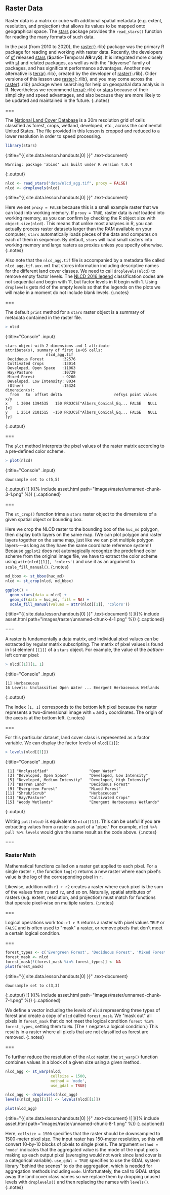 ---
---

## Raster Data

Raster data is a matrix or cube with additional spatial metadata (e.g. extent,
resolution, and projection) that allows its values to be mapped onto geographical
space. The [stars][stars] package provides the `read_stars()` function
for reading the many formats of such data.

In the past (from 2010 to 2020), the [raster](){:.rlib} package was the primary R package 
for reading and working with raster data. Recently, the developers of [sf][sf]
released [stars][stars] (**S**patio-**T**emporal **AR**ray**S**). It is integrated
more closely with [sf][sf] and related packages, as well as with the "tidyverse"
family of packages, and has significant performance advantages. Another new alternative
is [terra](){:.rlib}, created by the developer of [raster](){:.rlib}. Older versions of this lesson
use [raster](){:.rlib}, and you may come across the [raster](){:.rlib} package when searching for help on
geospatial data analysis in R. Nevertheless we recommend [terra](){:.rlib} or [stars][stars] 
because of their simplicity and speed advantages, and also because they are more likely 
to be updated and maintained in the future.
{:.notes}

===

The [National Land Cover Database](http://www.mrlc.gov) is a 30m resolution grid
of cells classified as forest, crops, wetland, developed, etc., across the continental
United States.
The file provided in this lesson is cropped and reduced to a lower resolution in
order to speed processing.



~~~r
library(stars)
~~~
{:title="{{ site.data.lesson.handouts[0] }}" .text-document}


~~~
Warning: package 'abind' was built under R version 4.0.4
~~~
{:.output}


~~~r
nlcd <- read_stars("data/nlcd_agg.tif", proxy = FALSE)
nlcd <- droplevels(nlcd)
~~~
{:title="{{ site.data.lesson.handouts[0] }}" .text-document}


Here we set `proxy = FALSE` because this is a small example raster that we can
load into working memory. 
If `proxy = TRUE`, raster data is *not* loaded into working memory, as you can confirm
by checking the R object size with `object.size(nlcd)`. This means that unlike
most analyses in R, you can actually process raster datasets larger than the RAM
available on your computer; `stars` automatically loads pieces of the
data and computes on each of them in sequence. By default, `stars` will load small
rasters into working memory and large rasters as proxies unless you specify otherwise.
{:.notes}

Also note that the `nlcd_agg.tif` file is accompanied by a metadata file called
`nlcd_agg.tif.aux.xml` that stores information including descriptive names for the different
land cover classes.
We need to call `droplevels(nlcd)` to remove empty factor levels. The 
[NLCD 2016 legend](https://www.mrlc.gov/data/legends/national-land-cover-database-2016-nlcd2016-legend)
classification codes are not sequential and begin with 11, but factor levels in R begin with 1. 
Using `droplevels` gets rid of the empty levels so that the legends on the plots 
we will make in a moment do not include blank levels. 
{:.notes}

===

The default `print` method for a `stars` raster object is a summary of metadata contained
in the raster file.



~~~r
> nlcd
~~~
{:title="Console" .input}


~~~
stars object with 2 dimensions and 1 attribute
attribute(s), summary of first 1e+05 cells:
                  nlcd_agg.tif   
 Deciduous Forest        :32576  
 Cultivated Crops        :13014  
 Developed, Open Space   :11063  
 Hay/Pasture             :10729  
 Mixed Forest            : 9260  
 Developed, Low Intensity: 8034  
 (Other)                 :15324  
dimension(s):
  from   to  offset delta                       refsys point values x/y
x    1 3004 1394535   150 PROJCS["Albers_Conical_Eq... FALSE   NULL [x]
y    1 2514 2101515  -150 PROJCS["Albers_Conical_Eq... FALSE   NULL [y]
~~~
{:.output}


===

The `plot` method interprets the pixel values of the raster matrix according to a
pre-defined color scheme.



~~~r
> plot(nlcd)
~~~
{:title="Console" .input}


~~~
downsample set to c(5,5)
~~~
{:.output}
![ ]({% include asset.html path="images/raster/unnamed-chunk-3-1.png" %})
{:.captioned}

===

The `st_crop()` function trims a `stars` raster object to the dimensions of a given
spatial object or bounding box.

Here we crop the NLCD raster
to the bounding box of the `huc_md` polygon, then display both layers on the same map.
(We can plot polygon and raster layers together on the same map, just like we can plot
multiple polygon layers---as long as they have the same coordinate reference system!) 
Because `ggplot2` does not automagically recognize the predefined color scheme from the 
original image file, we have to extract the color scheme using
`attr(nlcd[[1]], 'colors')` and use it as an argument to `scale_fill_manual()`.
{:.notes}



~~~r
md_bbox <- st_bbox(huc_md)
nlcd <- st_crop(nlcd, md_bbox)

ggplot() +
  geom_stars(data = nlcd) +
  geom_sf(data = huc_md, fill = NA) +
  scale_fill_manual(values = attr(nlcd[[1]], 'colors'))
~~~
{:title="{{ site.data.lesson.handouts[0] }}" .text-document}
![ ]({% include asset.html path="images/raster/unnamed-chunk-4-1.png" %})
{:.captioned}

===

A raster is fundamentally a data matrix, and individual pixel values can be
extracted by regular matrix subscripting. The matrix of pixel values is found
in list element `[[1]]` of a `stars` object. For example, the value of
the _bottom_-left corner pixel:



~~~r
> nlcd[[1]][1, 1]
~~~
{:title="Console" .input}


~~~
[1] Herbaceuous
16 Levels: Unclassified Open Water ... Emergent Herbaceuous Wetlands
~~~
{:.output}


The index `[1, 1]` corresponds to the bottom left pixel because the raster
represents a two-dimensional image with `x` and `y` coordinates. The origin
of the axes is at the bottom left.
{:.notes}

===

For this particular dataset, land cover class is represented as a factor
variable. We can display the factor levels of `nlcd[[1]]`:



~~~r
> levels(nlcd[[1]])
~~~
{:title="Console" .input}


~~~
 [1] "Unclassified"                  "Open Water"                   
 [3] "Developed, Open Space"         "Developed, Low Intensity"     
 [5] "Developed, Medium Intensity"   "Developed, High Intensity"    
 [7] "Barren Land"                   "Deciduous Forest"             
 [9] "Evergreen Forest"              "Mixed Forest"                 
[11] "Shrub/Scrub"                   "Herbaceuous"                  
[13] "Hay/Pasture"                   "Cultivated Crops"             
[15] "Woody Wetlands"                "Emergent Herbaceuous Wetlands"
~~~
{:.output}


Writing `pull(nlcd)` is equivalent to `nlcd[[1]]`. This can be useful if 
you are extracting values from a raster as part of a "pipe." For example,
`nlcd %>% pull %>% levels` would give the same result as the code above.
{:.notes}

===

### Raster Math

Mathematical functions called on a raster get applied to each pixel. For a
single raster `r`, the function `log(r)` returns a new raster where each pixel's
value is the log of the corresponding pixel in `r`.

Likewise, addition with `r1 + r2` creates a raster where each pixel is the sum of the
values from `r1` and `r2`, and so on. Naturally, spatial attributes of rasters
(e.g. extent, resolution, and projection) must match for functions that operate
pixel-wise on multiple rasters.
{:.notes}

===

Logical operations work too: `r1 > 5` returns a raster with pixel values `TRUE`
or `FALSE` and is often used to "mask" a raster, or remove pixels that don't
meet a certain logical condition.

===



~~~r
forest_types <- c('Evergreen Forest', 'Deciduous Forest', 'Mixed Forest')
forest_mask <- nlcd
forest_mask[!(forest_mask %in% forest_types)] <- NA
plot(forest_mask)
~~~
{:title="{{ site.data.lesson.handouts[0] }}" .text-document}


~~~
downsample set to c(3,3)
~~~
{:.output}
![ ]({% include asset.html path="images/raster/unnamed-chunk-7-1.png" %})
{:.captioned}

We define a vector including the levels of `nlcd` representing three types of forest and
create a copy of `nlcd` called `forest_mask`. We "mask out" all pixels in `forest_mask` that do not meet
the logical condition `forest %in% forest_types`, setting them to `NA`. (The `!` negates a
logical condition.) This results in a raster 
where all pixels that are not classified as forest are removed.
{:.notes}

===

To further reduce the resolution of the `nlcd` raster, the `st_warp()`
function combines values in a block of a given size using a given method.



~~~r
nlcd_agg <- st_warp(nlcd,
                    cellsize = 1500, 
                    method = 'mode', 
                    use_gdal = TRUE)

nlcd_agg <- droplevels(nlcd_agg) 
levels(nlcd_agg[[1]]) <- levels(nlcd[[1]]) 

plot(nlcd_agg)
~~~
{:title="{{ site.data.lesson.handouts[0] }}" .text-document}
![ ]({% include asset.html path="images/raster/unnamed-chunk-8-1.png" %})
{:.captioned}

Here, `cellsize = 1500` specifies that the raster should be downsampled to 1500-meter
pixel size. The input raster has 150-meter resolution, so this will convert
10-by-10 blocks of pixels to single pixels.
The argument `method = 'mode'` indicates that the aggregated value is the 
mode of the input pixels making up each output pixel
(averaging would not work since land cover is a categorical variable). 
`use_gdal = TRUE` specifies to use the GDAL system library "behind the scenes" to
do the aggregation, which is needed for aggregation methods including `mode`.
Unfortunately, the call to GDAL strips away the land cover class names so we 
replace them by dropping unused levels with `droplevels()` and then replacing the names
with `levels()`.
{:.notes}

[sf]: https://r-spatial.github.io/sf/
[stars]: https://r-spatial.github.io/stars/
